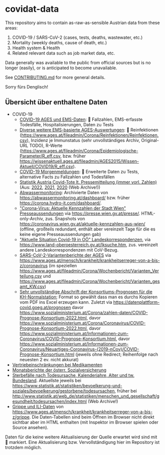 # covidat-data

This repository aims to contain as-raw-as-sensible Austrian data from these areas:

1. COVID-19 / SARS-CoV-2 (cases, tests, deaths, wastewater, etc.)
2. Mortality (weekly deaths, cause of death, etc.)
3. Health system & Health
4. Related relevant data such as job market data, etc.

Data generally was available to the public from official sources but is no
longer (easily), or is anticipated to become unavailable.

See [CONTRIBUTING.md](./CONTRIBUTING.md) for more general details.

Sorry fürs Denglisch!

## Übersicht über enthaltene Daten

* COVID-19
  * [COVID-19 AGES und EMS-Daten](docs/covid/ages-und-ems.md): 📕 Fallzahlen, EMS-erfasste Todesfälle, Hospitalisierungen, Daten zu Tests
  * [Diverse weitere EMS-basierte AGES-Auswertungen](data/covid/ages-ems-extra/): 📕
    Reinfektionen (<https://www.ages.at/fileadmin/Corona/Reinfektionen/Reinfektionen.csv>),
    Inzidenz je Immunstatus (sehr unvollständiges Archiv, Original-URL TODO),
    R-Werte (<https://www.ages.at/fileadmin/Corona/Epidemiologische-Parameter/R_eff.csv>,
    bzw. früher <https://wissenaktuell.ages.at/fileadmin/AGES2015/Wissen-Aktuell/COVID19/R_eff.csv>).
  * [COVID-19 Morgenmeldungen](docs/covid/morgenmeldung.md): 📕 Erweiterte Daten zu Tests, alternative Facts zu Fallzahlen und Todesfällen
  * [Statistik Austria Covid-Tote lt. Pressemitteilung (immer vorl. Zahlen)](data/covid/statat_yearly_covid_deaths_pr.csv) (Aus:
    [2022](https://www.statistik.at/fileadmin/announcement/2023/03/20230315Todesursachen2022vorl.pdf),
    [2021](https://www.statistik.at/fileadmin/announcement/2022/05/20220303Todesursachen2021.pdf),
    [2020](https://www.statistik.at/web_de/presse/125475.html) (Web Archive!))
  * [Abwassermonitoring](data/covid/abwassermonitoring/): Archivierte Daten von
    <https://abwassermonitoring.at/dashboard/> bzw. früher <https://corona.hydro-it.com/dashboard/>.
  * ["Corona-Virus: Aktuelle Kennzahlen der Stadt Wien" Presseaussendungen](data/covid/wien-kennzahlen.tar.xz)
    via <https://presse.wien.gv.at/presse/>.
    HTML-only-Archiv, zus. Snapshots von <https://coronavirus.wien.gv.at/aktuelle-kennzahlen-aus-wien/>
    (offline, großteils redundant, enthält aber vereinzelt Tage für die es keine eigene Presseaussendungen gab)
  * ["Aktuelle Situation Covid-19 in OÖ" Landeskorrespondenzen](data/covid/ooe-landeskorrespondenz-cov-situation.tar.xz),
    via <https://www.land-oberoesterreich.gv.at/lksuche.htm>, zus. vereinzelt andere Landeskorrespondenzen mit CoV-Bezug.
  * [SARS-CoV-2-Variantenberichte der AGES](data/covid/ages-varianten/) via <https://www.ages.at/mensch/krankheit/krankheitserreger-von-a-bis-z/coronavirus>
    (im speziellen <https://www.ages.at/fileadmin/Corona/Wochenbericht/Varianten_Verteilung.csv> und <https://www.ages.at/fileadmin/Corona/Wochenbericht/Varianten_gesamt_KW.csv>)
  * [Sehr unvollständige Abschrift der Konsortiums-Prognosen für die KH-Normalstation](data/covid/cov-prognose-nst.csv);
    Format so gewählt dass man es durchs Kopieren vom PDF ins Excel erzeugen kann.
    Zuletzt via <https://datenplattform-covid.goeg.at/prognosen> davor <https://www.sozialministerium.at/Corona/zahlen-daten/COVID-Prognose-Konsortium-2022.html>,
    davor <https://www.sozialministerium.at/Corona/Coronavirus/COVID-Prognose-Konsortium-2022.html>, davor <https://www.sozialministerium.at/Informationen-zum-Coronavirus/COVID-Prognose-Konsortium.html>, davor <https://www.sozialministerium.at/Informationen-zum-Coronavirus/Neuartiges-Coronavirus-(2019-nCov)/COVID-Prognose-Konsortium.html> (jeweils ohne Redirect; Reihenfolge nach neuesten 2 ev. nicht akkurat)
* [Vertriebeinschränkungen bei Medikamenten](docs/basg-medicineshortage.md)
* [Monatsberichte der österr. Sozialversicherung](docs/sozialversicherung-monatsberichte.md)
* [Sterbefälle nach Todesursache, Kalenderjahre, Alter und tw. Bundesland](data/statat-todesursachen/).
  Aktuellste jeweils bei <https://www.statistik.at/statistiken/bevoelkerung-und-soziales/bevoelkerung/gestorbene/todesursachen>,
  früher bei <http://www.statistik.at/web_de/statistiken/menschen_und_gesellschaft/gesundheit/todesursachen/index.html> (Web Archive!)
* [Grippe und ILI-Daten](data/grippe/) von <https://www.ages.at/mensch/krankheit/krankheitserreger-von-a-bis-z/grippe>.
  Die Daten-Tabellen sind beim Öffnen im Browser nicht direkt sichtbar aber im HTML enthalten
  (mit Inspektor im Browser spielen oder Source ansehen).

Daten für die keine weitere Aktualisierung der Quelle erwartet wird sind mit 📕
markiert. Eine Aktualisierung bzw. Vervollständigung hier im Repository ist
trotzdem möglich.
